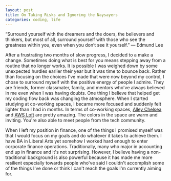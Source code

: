 ```yaml
---
layout: post
title: On Taking Risks and Ignoring the Naysayers
categories: coding, life
---
```


“Surround yourself with the dreamers and the doers, the believers and thinkers, but most of all, surround yourself with those who see the greatness within you, even when you don’t see it yourself.” ― Edmund Lee

After a frustrating two months of slow progress, I decided to a make a change. Sometimes doing what is best for you means stepping away from a routine that no longer works. It is possible I was weighed down by some unexpected hurdles earlier their year but it was time to bounce back. Rather than focusing on the choices I've made that were now beyond my control, I chose to surround myself with the positive energy of people I admire. They are friends, former classmater, family, and mentors who've always believed in me even when I was having doubts. One thing I believe that helped get my coding flow back was changing the atmosphere. When I started studying at co-working spaces, I became more focused and suddenly felt lighter than I had in months. In terms of co-working spaces, [Alley Chelsea][Alley] and [AWS Loft][AWS Loft] are pretty amazing. The colors in the space are warm and inviting. You're also able to meet people from the tech community.

When I left my position in finance, one of the things I promised myself was that I would focus on my goals and do whatever it takes to achieve them. I have BA in Liberal Arts yet somehow I worked hard enough to enter corporate finance operations. Traditionally, many who major in accounting end up in finance and it's not surprising. However, I believe having a non-traditional background is also powerful because it has made me more resilient especially towards people who've said I couldn't accomplish some of the things I've done or think I can't reach the goals I'm currently aiming for.

[Alley]: http://youralley.com/chelsea/
[AWS Loft]: https://aws.amazon.com/start-ups/loft/ny-loft/